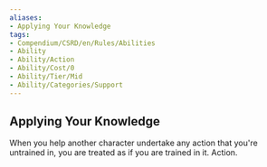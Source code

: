 ```yaml
---
aliases:
- Applying Your Knowledge
tags:
- Compendium/CSRD/en/Rules/Abilities
- Ability
- Ability/Action
- Ability/Cost/0
- Ability/Tier/Mid
- Ability/Categories/Support
---
```


  
## Applying Your Knowledge  
When you help another character undertake any action that you're untrained in, you are treated as if you are trained in it. Action.